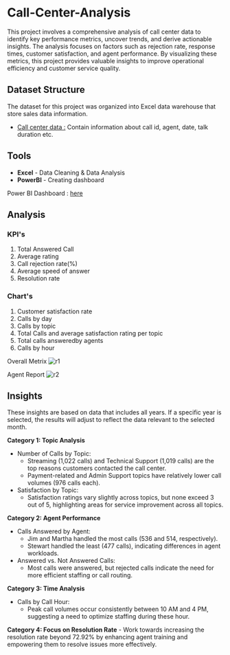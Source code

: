 # Call-Center-Analysis
This project involves a comprehensive analysis of call center data to identify key performance metrics, uncover trends, and derive actionable insights. The analysis focuses on factors such as rejection rate, response times, customer satisfaction, and agent performance. By visualizing these metrics, this project provides valuable insights to improve operational efficiency and customer service quality.

## Dataset Structure
The dataset for this project was organized into Excel data warehouse that store sales data information.
  - [Call center data :](https://github.com/jemisha29/Call-Center-Analysis/blob/main/Call_Center_Dataset.xlsx) Contain information about call id, agent, date, talk duration etc.

## Tools

  * **Excel** - Data Cleaning & Data Analysis
  * **PowerBI** - Creating dashboard

  Power BI Dashboard : [here](https://github.com/jemisha29/Call-Center-Analysis/blob/main/call%20center%20dashboard.pbix)
  
## Analysis 
### KPI's
  1. Total Answered Call
  2. Average rating
  3. Call rejection rate(%)
  4. Average speed of answer
  5. Resolution rate

### Chart's 
  1. Customer satisfaction rate
  2. Calls by day
  3. Calls by topic
  4. Total Calls and average satisfaction rating per topic
  5. Total calls answeredby agents
  6. Calls by hour

Overall Metrix
![r1](https://github.com/user-attachments/assets/43184490-c65f-47f9-86d1-6ecf398ee98a)

Agent Report
![r2](https://github.com/user-attachments/assets/985df74d-c6d5-4a2d-8995-12a099fac7f6)

## Insights
These insights are based on data that includes all years. If a specific year is selected, the results will adjust to reflect the data relevant to the selected month.

**Category 1: Topic Analysis**
  - Number of Calls by Topic:
     - Streaming (1,022 calls) and Technical Support (1,019 calls) are the top reasons customers contacted the call center.
     - Payment-related and Admin Support topics have relatively lower call volumes (976 calls each).
  - Satisfaction by Topic:
     - Satisfaction ratings vary slightly across topics, but none exceed 3 out of 5, highlighting areas for service improvement across all topics.
       
**Category 2: Agent Performance**
  - Calls Answered by Agent:
     - Jim and Martha handled the most calls (536 and 514, respectively).
     - Stewart handled the least (477 calls), indicating differences in agent workloads.
  - Answered vs. Not Answered Calls:
     - Most calls were answered, but rejected calls indicate the need for more efficient staffing or call routing.

**Category 3: Time Analysis**
 - Calls by Call Hour:
     - Peak call volumes occur consistently between 10 AM and 4 PM, suggesting a need to optimize staffing during these hour.

**Category 4: Focus on Resolution Rate**
    - Work towards increasing the resolution rate beyond 72.92% by enhancing agent training and empowering them to resolve issues more effectively.
